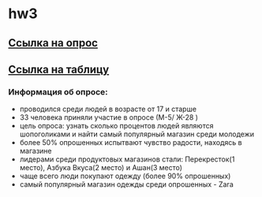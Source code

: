 # hw3
## [Ссылка на опрос](https://docs.google.com/forms/d/1nJ2UnNl2dq_I59u2u-9mTkqX2ONNklydmBvGfdBkgRg/edit?usp=sharing)
## [Ссылка на таблицу](https://docs.google.com/spreadsheets/d/1uxvh7atnOdxmfiJJd4H02fzywJpq287f2SD5lRc8aY4/edit#gid=1414859403&fvid=1828730757)
### Информация об опросе:
* проводился среди людей в возрасте от 17 и старше
* 33 человека приняли участие в опросе (М-5/ Ж-28 )
* цель опроса: узнать сколько процентов людей являются шопоголиками и найти самый популярный магазин среди молодежи
* более 50% опрошенных испытвают чувство радости, находясь в магазине
* лидерами среди продуктовых магазинов стали: Перекресток(1 место), Азбука Вкуса(2 место) и Ашан(3 место) 
* чаще всего люди покупают одежду (более 90% опрошенных)
* самый популярный магазин одежды среди опрошенных - Zara
